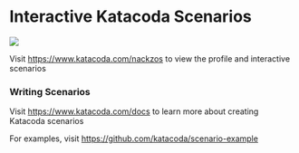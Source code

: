 # Interactive Katacoda Scenarios

[![](http://shields.katacoda.com/katacoda/nackzos/count.svg)](https://www.katacoda.com/nackzos "Get your profile on Katacoda.com")

Visit https://www.katacoda.com/nackzos to view the profile and interactive scenarios

### Writing Scenarios
Visit https://www.katacoda.com/docs to learn more about creating Katacoda scenarios

For examples, visit https://github.com/katacoda/scenario-example
